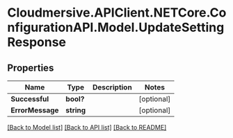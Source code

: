 # Cloudmersive.APIClient.NETCore.ConfigurationAPI.Model.UpdateSettingResponse
## Properties

Name | Type | Description | Notes
------------ | ------------- | ------------- | -------------
**Successful** | **bool?** |  | [optional] 
**ErrorMessage** | **string** |  | [optional] 

[[Back to Model list]](../README.md#documentation-for-models) [[Back to API list]](../README.md#documentation-for-api-endpoints) [[Back to README]](../README.md)

